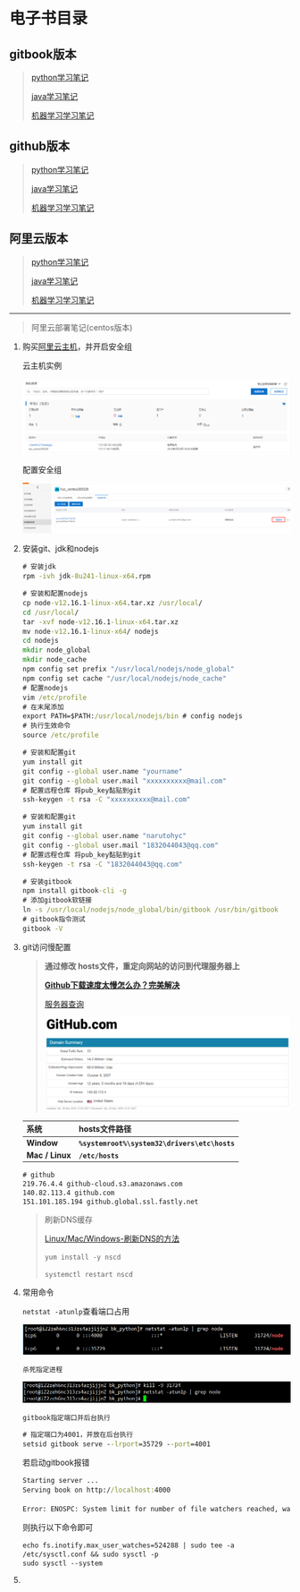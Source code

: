 # 电子书目录

## gitbook版本

> [python学习笔记](https://narutohyc.gitbook.io/python)
>
> [java学习笔记](https://narutohyc.gitbook.io/jdk)
>
> [机器学习学习笔记](https://narutohyc.gitbook.io/ml)



## github版本

> [python学习笔记](https://narutohyc.github.io/bk_python)
>
> [java学习笔记](https://narutohyc.github.io/bk_jdk)
>
> [机器学习学习笔记](https://narutohyc.github.io/bk_machineLearning)



## 阿里云版本

> [python学习笔记](http://112.126.102.142:4000/)
>
> [java学习笔记](http://112.126.102.142:4001/)
>
> [机器学习学习笔记](http://112.126.102.142:4002/)



---

>阿里云部署笔记(centos版本)

1. 购买[阿里云主机](https://www.aliyun.com/)，并开启安全组

   云主机实例

   ![image-20200328203641733](res/README/image-20200328203641733.png)

   配置安全组

   ![image-20200328203832056](res/README/image-20200328203832056.png)

2. 安装git、jdk和nodejs

   ```cmd
   # 安装jdk
   rpm -ivh jdk-8u241-linux-x64.rpm
   ```

   ```cmd
   # 安装和配置nodejs
   cp node-v12.16.1-linux-x64.tar.xz /usr/local/
   cd /usr/local/
   tar -xvf node-v12.16.1-linux-x64.tar.xz
   mv node-v12.16.1-linux-x64/ nodejs
   cd nodejs
   mkdir node_global
   mkdir node_cache
   npm config set prefix "/usr/local/nodejs/node_global"
   npm config set cache "/usr/local/nodejs/node_cache"
   # 配置nodejs
   vim /etc/profile
   # 在末尾添加
   export PATH=$PATH:/usr/local/nodejs/bin # config nodejs
   # 执行生效命令
   source /etc/profile
   ```

   ```cmd
   # 安装和配置git
   yum install git
   git config --global user.name "yourname"
   git config --global user.mail "xxxxxxxxxx@mail.com"
   # 配置远程仓库 将pub_key黏贴到git
   ssh-keygen -t rsa -C "xxxxxxxxxx@mail.com"
   ```

   ```cmd
   # 安装和配置git
   yum install git
   git config --global user.name "narutohyc"
   git config --global user.mail "1832044043@qq.com"
   # 配置远程仓库 将pub_key黏贴到git
   ssh-keygen -t rsa -C "1832044043@qq.com"
   ```

   ```cmd
   # 安装gitbook
   npm install gitbook-cli -g
   # 添加gitbook软链接
   ln -s /usr/local/nodejs/node_global/bin/gitbook /usr/bin/gitbook
   # gitbook指令测试
   gitbook -V
   ```

   

3. git访问慢配置

   > **通过修改 hosts文件，重定向网站的访问到代理服务器上**
   >
   > [**Github下载速度太慢怎么办？完美解决**](https://yq.aliyun.com/articles/713169)
   >
   > [服务器查询](https://www.ipaddress.com/?spm=a2c4e.10696291.0.0.1d6f19a4MrZtLO)
   >
   > ![image-20200328210756641](res/README/image-20200328210756641.png)

   | **系统**        | **hosts文件路径**                             |
   | :-------------- | :-------------------------------------------- |
   | **Window**      | **`%systemroot%\system32\drivers\etc\hosts`** |
   | **Mac / Linux** | **`/etc/hosts`**                              |

   ```properties
   # github
   219.76.4.4 github-cloud.s3.amazonaws.com
   140.82.113.4 github.com
   151.101.185.194 github.global.ssl.fastly.net
   ```

   > 刷新DNS缓存
   >
   > [Linux/Mac/Windows-刷新DNS的方法](https://baijiahao.baidu.com/s?id=1616353495084098905&wfr=spider&for=pc)
   >
   > `yum install -y nscd`
   >
   > `systemctl restart nscd`

4. 常用命令

   `netstat -atunlp`查看端口占用

   ![image-20200328210123194](res/README/image-20200328210123194.png)

   `杀死指定进程`

   ![image-20200328210327497](res/README/image-20200328210327497.png)

   `gitbook指定端口并后台执行`

   ```cmd
   # 指定端口为4001，并放在后台执行
   setsid gitbook serve --lrport=35729 --port=4001
   ```

   若启动gitbook报错

   ```cmd
   Starting server ...
   Serving book on http://localhost:4000
   
   Error: ENOSPC: System limit for number of file watchers reached, watch '/home/hyc/github/bk_python/node_modules/entities/mathjax/jax/output/HTML-CSS/fonts/Neo-Euler/Symbols'
   ```

   则执行以下命令即可

   ```shell
   echo fs.inotify.max_user_watches=524288 | sudo tee -a /etc/sysctl.conf && sudo sysctl -p
   sudo sysctl --system
   ```

   

5. 









